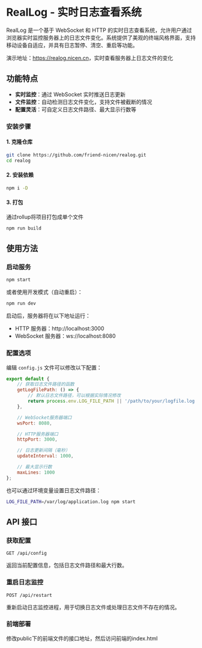 # RealLog - 实时日志查看系统

RealLog 是一个基于 WebSocket 和 HTTP 的实时日志查看系统，允许用户通过浏览器实时监控服务器上的日志文件变化。系统提供了美观的终端风格界面，支持移动设备自适应，并具有日志暂停、清空、重启等功能。

演示地址：<https://realog.nicen.cn>，实时查看服务器上日志文件的变化

## 功能特点

- **实时监控**：通过 WebSocket 实时推送日志更新
- **文件监控**：自动检测日志文件变化，支持文件被截断的情况
- **配置灵活**：可自定义日志文件路径、最大显示行数等

### 安装步骤

#### 1. 克隆仓库

```bash
git clone https://github.com/friend-nicen/realog.git
cd realog
```

#### 2. 安装依赖

```bash
npm i -D
```

#### 3. 打包

通过rollup将项目打包成单个文件

```bash
npm run build
```

## 使用方法

### 启动服务

```bash
npm start
```

或者使用开发模式（自动重启）：

```bash
npm run dev
```

启动后，服务器将在以下地址运行：

- HTTP 服务器：http://localhost:3000
- WebSocket 服务器：ws://localhost:8080

### 配置选项

编辑 `config.js` 文件可以修改以下配置：

```javascript
export default {
    // 获取日志文件路径的函数
    getLogFilePath: () => {
        // 默认日志文件路径，可以根据实际情况修改
        return process.env.LOG_FILE_PATH || '/path/to/your/logfile.log';
    },

    // WebSocket服务器端口
    wsPort: 8080,

    // HTTP服务器端口
    httpPort: 3000,

    // 日志更新间隔（毫秒）
    updateInterval: 1000,

    // 最大显示行数
    maxLines: 1000
};
```

也可以通过环境变量设置日志文件路径：

```bash
LOG_FILE_PATH=/var/log/application.log npm start
```

## API 接口

### 获取配置

```
GET /api/config
```

返回当前配置信息，包括日志文件路径和最大行数。

### 重启日志监控

```
POST /api/restart
```

重新启动日志监控进程，用于切换日志文件或处理日志文件不存在的情况。

### 前端部署

修改public下的前端文件的接口地址，然后访问前端的index.html